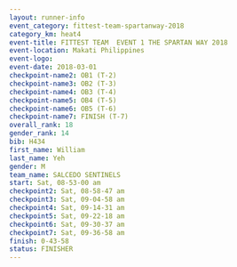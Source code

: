 ```yaml
---
layout: runner-info 
event_category: fittest-team-spartanway-2018 
category_km: heat4 
event-title: FITTEST TEAM  EVENT 1 THE SPARTAN WAY 2018 
event-location: Makati Philippines 
event-logo: 
event-date: 2018-03-01 
checkpoint-name2: OB1 (T-2) 
checkpoint-name3: OB2 (T-3) 
checkpoint-name4: OB3 (T-4) 
checkpoint-name5: OB4 (T-5) 
checkpoint-name6: OB5 (T-6) 
checkpoint-name7: FINISH (T-7) 
overall_rank: 18
gender_rank: 14
bib: H434
first_name: William
last_name: Yeh
gender: M
team_name: SALCEDO SENTINELS
start: Sat, 08-53-00 am
checkpoint2: Sat, 08-58-47 am
checkpoint3: Sat, 09-04-58 am
checkpoint4: Sat, 09-14-31 am
checkpoint5: Sat, 09-22-18 am
checkpoint6: Sat, 09-30-37 am
checkpoint7: Sat, 09-36-58 am
finish: 0-43-58
status: FINISHER
---
```

